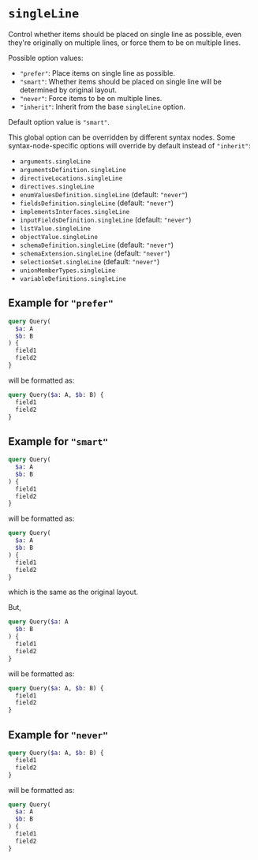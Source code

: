 # `singleLine`

Control whether items should be placed on single line as possible, even they're originally on multiple lines,
or force them to be on multiple lines.

Possible option values:

- `"prefer"`: Place items on single line as possible.
- `"smart"`: Whether items should be placed on single line will be determined by original layout.
- `"never"`: Force items to be on multiple lines.
- `"inherit"`: Inherit from the base `singleLine` option.

Default option value is `"smart"`.

This global option can be overridden by different syntax nodes.
Some syntax-node-specific options will override by default instead of `"inherit"`:

- `arguments.singleLine`
- `argumentsDefinition.singleLine`
- `directiveLocations.singleLine`
- `directives.singleLine`
- `enumValuesDefinition.singleLine` (default: `"never"`)
- `fieldsDefinition.singleLine` (default: `"never"`)
- `implementsInterfaces.singleLine`
- `inputFieldsDefinition.singleLine` (default: `"never"`)
- `listValue.singleLine`
- `objectValue.singleLine`
- `schemaDefinition.singleLine` (default: `"never"`)
- `schemaExtension.singleLine` (default: `"never"`)
- `selectionSet.singleLine` (default: `"never"`)
- `unionMemberTypes.singleLine`
- `variableDefinitions.singleLine`

## Example for `"prefer"`

```graphql
query Query(
  $a: A
  $b: B
) {
  field1
  field2
}
```

will be formatted as:

```graphql
query Query($a: A, $b: B) {
  field1
  field2
}
```

## Example for `"smart"`

```graphql
query Query(
  $a: A
  $b: B
) {
  field1
  field2
}
```

will be formatted as:

```graphql
query Query(
  $a: A
  $b: B
) {
  field1
  field2
}
```

which is the same as the original layout.

But,

```graphql
query Query($a: A
  $b: B
) {
  field1
  field2
}
```

will be formatted as:

```graphql
query Query($a: A, $b: B) {
  field1
  field2
}
```

## Example for `"never"`

```graphql
query Query($a: A, $b: B) {
  field1
  field2
}
```

will be formatted as:

```graphql
query Query(
  $a: A
  $b: B
) {
  field1
  field2
}
```
